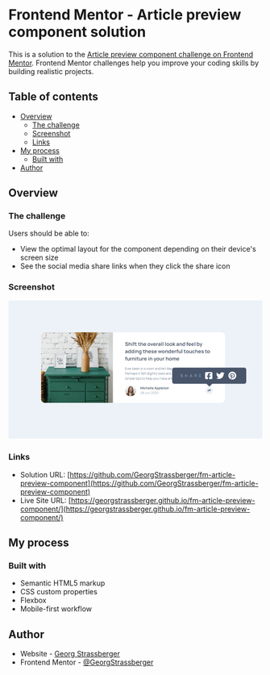 # Frontend Mentor - Article preview component solution

This is a solution to the [Article preview component challenge on Frontend Mentor](https://www.frontendmentor.io/challenges/article-preview-component-dYBN_pYFT). Frontend Mentor challenges help you improve your coding skills by building realistic projects.

## Table of contents

- [Overview](#overview)
  - [The challenge](#the-challenge)
  - [Screenshot](#screenshot)
  - [Links](#links)
- [My process](#my-process)
  - [Built with](#built-with)
- [Author](#author)

## Overview

### The challenge

Users should be able to:

- View the optimal layout for the component depending on their device's screen size
- See the social media share links when they click the share icon

### Screenshot

![](./screenshot.png)

### Links

- Solution URL: [https://github.com/GeorgStrassberger/fm-article-preview-component](https://github.com/GeorgStrassberger/fm-article-preview-component)
- Live Site URL: [https://georgstrassberger.github.io/fm-article-preview-component/](https://georgstrassberger.github.io/fm-article-preview-component/)

## My process

### Built with

- Semantic HTML5 markup
- CSS custom properties
- Flexbox
- Mobile-first workflow

## Author

- Website - [Georg Strassberger](https://www.georg-strassberger.de)
- Frontend Mentor - [@GeorgStrassberger](https://www.frontendmentor.io/profile/GeorgStrassberger)

